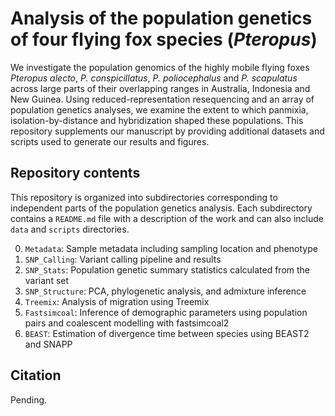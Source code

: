 # Analysis of the population genetics of four flying fox species (*Pteropus*)

We investigate the population genomics of the highly mobile flying foxes *Pteropus alecto*, *P. conspicillatus*, *P. poliocephalus* and *P. scapulatus* across large parts of their overlapping ranges in Australia, Indonesia and New Guinea. Using reduced-representation resequencing and an array of population genetics analyses, we examine the extent to which panmixia, isolation-by-distance and hybridization shaped these populations. This repository supplements our manuscript by providing additional datasets and scripts used to generate our results and figures.

## Repository contents

This repository is organized into subdirectories corresponding to independent parts of the population genetics analysis. Each subdirectory contains a `README.md` file with a description of the work and can also include `data` and `scripts` directories. 

0. `Metadata`: Sample metadata including sampling location and phenotype 
1. `SNP_Calling`: Variant calling pipeline and results
2. `SNP_Stats`: Population genetic summary statistics calculated from the variant set 
3. `SNP_Structure`: PCA, phylogenetic analysis, and admixture inference
4. `Treemix`: Analysis of migration using Treemix
5. `Fastsimcoal`: Inference of demographic parameters using population pairs and coalescent modelling with fastsimcoal2 
6. `BEAST`: Estimation of divergence time between species using BEAST2 and SNAPP

## Citation

Pending.
